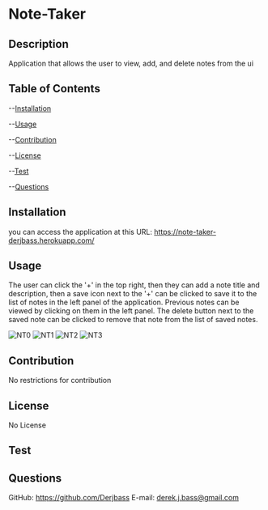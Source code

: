 # Note-Taker		
## Description
Application that allows the user to view, add, and delete notes from the ui
## Table of Contents
--[Installation](#installation)

--[Usage](#usage)

--[Contribution](#contribution)

--[License](#license)

--[Test](#test)

--[Questions](#questions)

## Installation
you can access the application at this URL: https://note-taker-derjbass.herokuapp.com/
## Usage
The user can click the '+' in the top right, then they can add a note title and description, then a save icon next to the '+' can be clicked to save it to the list of notes in the left panel of the application.  Previous notes can be viewed by clicking on them in the left panel.  The delete button next to the saved note can be clicked to remove that note from the list of saved notes.

![NT0](https://user-images.githubusercontent.com/104521080/181123682-8cdad9fa-a100-48b2-aae2-0ca381e327c7.PNG)
![NT1](https://user-images.githubusercontent.com/104521080/181123688-4b2d035a-225b-4629-a40b-cf2725b15b1f.PNG)
![NT2](https://user-images.githubusercontent.com/104521080/181123691-fdfccb7a-a8b7-4afe-849f-76be8c9198ba.PNG)
![NT3](https://user-images.githubusercontent.com/104521080/181123694-1f6c09bb-6916-4b61-a6eb-360a2afe1962.PNG)

## Contribution
No restrictions for contribution
## License
No License

## Test

## Questions
GitHub: https://github.com/Derjbass
E-mail: derek.j.bass@gmail.com

